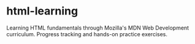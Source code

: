 # html-learning
Learning HTML fundamentals through Mozilla's MDN Web Development curriculum. Progress tracking and hands-on practice exercises.
